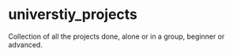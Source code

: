 # universtiy_projects
Collection of all the projects done, alone or in a group, beginner or advanced.
